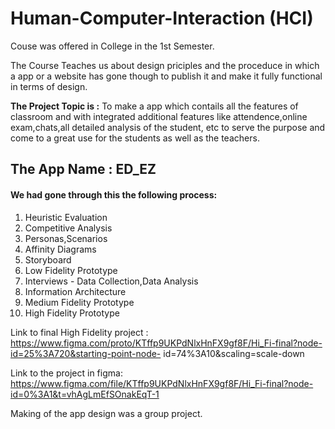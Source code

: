 # Human-Computer-Interaction (HCI)

Couse was offered in College in the 1st Semester.

The Course Teaches us about design priciples and the proceduce in which a app or a 
website has gone though to publish it and make it fully functional in terms of design.


**The Project Topic is :** To make a app which contails all the features of classroom and with integrated additional features like attendence,online exam,chats,all detailed analysis of the student, etc to serve the purpose and come to a great use for the students as well as the teachers. 

## **The App Name :** ED_EZ 

#### We had gone through this the following process:

1. Heuristic Evaluation
2. Competitive Analysis
3. Personas,Scenarios
4. Affinity Diagrams
5. Storyboard
6. Low Fidelity Prototype
7. Interviews - Data Collection,Data Analysis
8. Information Architecture
9. Medium Fidelity Prototype
10. High Fidelity Prototype

Link to final High Fidelity project : https://www.figma.com/proto/KTffp9UKPdNlxHnFX9gf8F/Hi_Fi-final?node-id=25%3A720&starting-point-node-  id=74%3A10&scaling=scale-down  

Link to the project in figma: https://www.figma.com/file/KTffp9UKPdNlxHnFX9gf8F/Hi_Fi-final?node-id=0%3A1&t=vhAgLmEfSOnakEqT-1



Making of the app design was a group project.

